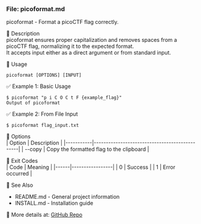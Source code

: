 
### File: **picoformat.md**


picoformat - Format a picoCTF flag correctly.

🔹 Description  
picoformat ensures proper capitalization and removes spaces from a picoCTF flag, normalizing it to the expected format.  
It accepts input either as a direct argument or from standard input.

🔹 Usage  
```
picoformat [OPTIONS] [INPUT]
```

✅ Example 1: Basic Usage  
```
$ picoformat "p i C O C t F {example_flag}"
Output of picoformat
```

✅ Example 2: From File Input  
```
$ picoformat flag_input.txt
```

🔹 Options  
| Option    | Description                                   |
|-----------|-----------------------------------------------|
| --copy    | Copy the formatted flag to the clipboard      |

🔹 Exit Codes  
| Code | Meaning         |
|------|-----------------|
| 0    | Success         |
| 1    | Error occurred  |

🔹 See Also  
- README.md - General project information  
- INSTALL.md - Installation guide

📌 More details at: [GitHub Repo](https://www.github.com/mahros-alqabasy/picoctf)
